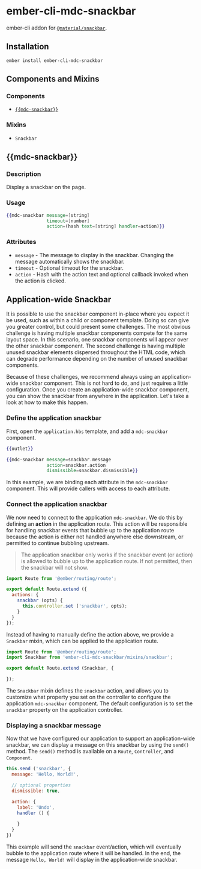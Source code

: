 ember-cli-mdc-snackbar
======================

ember-cli addon for [`@material/snackbar`](https://github.com/material-components/material-components-web/tree/master/packages/mdc-snackbar).

Installation
------------

    ember install ember-cli-mdc-snackbar

Components and Mixins
-----------------------

### Components

* [`{{mdc-snackbar}}`](#mdc-snackbar)

### Mixins

* `Snackbar`


{{mdc-snackbar}}
---------------------

### Description

Display a snackbar on the page.

### Usage

```handlebars
{{mdc-snackbar message=[string]
               timeout=[number]
               action=(hash text=[string] handler=action)}}
```

### Attributes

* `message` - The message to display in the snackbar. Changing the message automatically shows the snackbar.
* `timeout` - Optional timeout for the snackbar.
* `action` - Hash with the action text and optional callback invoked when the action is clicked.

Application-wide Snackbar
----------------------------

It is possible to use the snackbar component in-place where you expect it be used, such as within a child
or component template. Doing so can give you greater control, but could present some challenges. The most 
obvious challenge is having multiple snackbar components compete for the same layout space. In this scenario,
one snackbar components will appear over the other snackbar component. The second challenge is having multiple
unused snackbar elements dispersed throughout the HTML code, which can degrade performance depending on the
number of unused snackbar components.

Because of these challenges, we recommend always using an application-wide snackbar component. This is
not hard to do, and just requires a little configuration. Once you create an application-wide snackbar
component, you can show the snackbar from anywhere in the application. Let's take a look at how to make
this happen.

### Define the application snackbar

First, open the `application.hbs` template, and add a `mdc-snackbar` component.

```handlebars
{{outlet}}

{{mdc-snackbar message=snackbar.message
               action=snackbar.action
               dismissible=snackbar.dismissible}}
```

In this example, we are binding each attribute in the `mdc-snackbar` component. This will provide 
callers with access to each attribute.

### Connect the application snackbar

We now need to connect to the application `mdc-snackbar`. We do this by defining an **action** in
the application route. This action will be responsible for handling snackbar events that bubble
up to the application route because the action is either not handled anywhere else downstream,
or permitted to continue bubbling upstream.

> The application snackbar only works if the snackbar event (or action) is allowed to bubble
> up to the application route. If not permitted, then the snackbar will not show.

```javascript
import Route from '@ember/routing/route';

export default Route.extend ({
  actions: {
    snackbar (opts) {
      this.controller.set ('snackbar', opts);
    }
  }
});
```

Instead of having to manually define the action above, we provide a `Snackbar` mixin, which
can be applied to the application route. 

```javascript
import Route from '@ember/routing/route';
import Snackbar from 'ember-cli-mdc-snackbar/mixins/snackbar';

export default Route.extend (Snackbar, {

});
```

The `Snackbar` mixin defines the `snackbar` action, and allows you to customize what property you 
set on the controller to configure the application `mdc-snackbar` component. The default configuration
is to set the `snackbar` property on the application controller.

### Displaying a snackbar message

Now that we have configured our application to support an application-wide snackbar, we can 
display a message on this snackbar by using the `send()` method. The `send()` method is available 
on a `Route`, `Controller`, and `Component`.

```javascript
this.send ('snackbar', {
  message: 'Hello, World!',

  // optional properties
  dismissible: true,

  action: {
    label: 'Undo',
    handler () {
    
    }
  } 
})
```

This example will send the `snackbar` event/action, which will eventually bubble to the
application route where it will be handled. In the end, the message `Hello, World!` will
display in the application-wide snackbar.